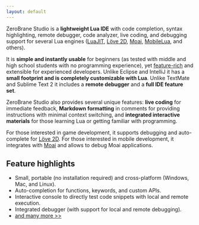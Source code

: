 ```yaml
---
layout: default
---
```


ZeroBrane Studio is a **lightweight Lua IDE** with code completion, syntax
highlighting, remote debugger, code analyzer, live coding, and debugging
support for several Lua engines ([LuaJIT](http://luajit.org/),
[Löve 2D](http://love2d.org/), [Moai](http://getmoai.com/),
[MobileLua](https://github.com/divineprog/mobilelua), and others).

It is **simple and instantly usable** for beginners (as tested with middle and
high school students with no programming experience), yet
[feature-rich](features.html) and extensible for experienced developers.
Unlike Eclipse and IntelliJ it has a **small footprint and is completely
customizable with Lua**. Unlike TextMate and Sublime Text 2 it includes a
**remote debugger** and a **full IDE feature set**.

ZeroBrane Studio also provides several unique features: **live coding** for
immediate feedback, **Markdown formatting** in comments for providing
instructions with minimal context switching, and **integrated interactive
materials** for those learning Lua or getting familiar with programming.

For those interested in game development, it supports debugging and
auto-complete for [Löve 2D](http://love2d.org/). For those interested in mobile
development, it integrates with [Moai](http://getmoai.com/) and allows
to debug Moai applications.

## Feature highlights

* Small, portable (no installation required) and cross-platform (Windows, Mac, and Linux).
* Auto-completion for functions, keywords, and custom APIs.
* Interactive console to directly test code snippets with local and remote execution.
* Integrated debugger (with support for local and remote debugging).
* [and many more >>](features.html)
